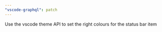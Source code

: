 ```yaml
---
"vscode-graphql": patch
---
```


Use the vscode theme API to set the right colours for the status bar item
